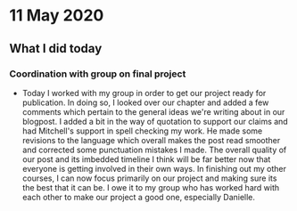 # 11 May 2020

## What I did today

### Coordination with group on final project
- Today I worked with my group in order to get our project ready for publication. In doing so, I looked over our chapter and added a few comments which pertain to the general ideas we're writing about in our blogpost. I added a bit in the way of quotation to support our claims and had Mitchell's support in spell checking my work. He made some revisions to the language which overall makes the post read smoother and corrected some punctuation mistakes I made. The overall quality of our post and its imbedded timeline I think will be far better now that everyone is getting involved in their own ways. In finishing out my other courses, I can now focus primarily on our project and making sure its the best that it can be. I owe it to my group who has worked hard with each other to make our project a good one, especially Danielle.
